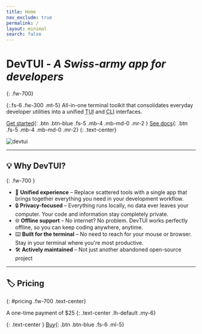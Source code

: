 ```yaml
---
title: Home
nav_exclude: true
permalink: /
layout: minimal
search: false
---
```


# **DevTUI** - _A Swiss-army app for developers_
{: .fw-700}

{:.fs-6 .fw-300 .mt-5}
All-in-one terminal toolkit that consolidates everyday developer utilities into a unified <abbr title="Text User Interface">TUI</abbr> and <abbr title="Command Line Interface">CLI</abbr> interfaces.

[Get started](start#install){: .btn .btn-blue .fs-5 .mb-4 .mb-md-0 .mr-2 } [See docs](cli){: .btn .fs-5 .mb-4 .mb-md-0 .mr-2}
{: .text-center}

![devtui](/assets/img/devtui.png)

---

## 💡 Why DevTUI?
{: .fw-700 }

 - 🧰 **Unified experience** – Replace scattered tools with a single app that brings together everything you need in your development workflow.
 - 🔒 **Privacy-focused** – Everything runs locally, no data ever leaves your computer. Your code and information stay completely private.
 - 🌐 **Offline support** – No internet? No problem. DevTUI works perfectly offline, so you can keep coding anywhere, anytime.
 - ⌨️ **Built for the terminal** – No need to reach for your mouse or browser. Stay in your terminal where you're most productive.
 - 🛠️ **Actively maintained** – Not just another abandoned open-source project

---

## 🏷️ **Pricing**
{: #pricing .fw-700 .text-center}

A one-time payment of $25
{: .text-center .lh-default .my-6}

{: .text-center }
[Buy](https://buy.polar.sh/polar_cl_JPBTnQKWsNBC8lA7tpR1uZYne5hMuW40xqTRI3P9WcH){: .btn .btn-blue .fs-6 .ml-5}
